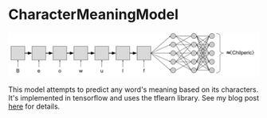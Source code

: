 # CharacterMeaningModel

![model diagram](https://raw.githubusercontent.com/IJDykeman/CharacterMeaningModel/master/model_diagram.svg)

This model attempts to predict any word's meaning based on its characters. It's implemented in tensorflow and uses the tflearn library.  See my blog post [here](http://ijdykeman.github.io/ml/2017/01/03/chars-to-vec.html) for details.
